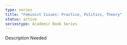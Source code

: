```yaml
---
type: series
title: "Feminist Issues: Practice, Politics, Theory"
status: active
seriestype: Academic Book Series
---
```

Description Needed